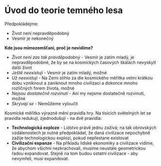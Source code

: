 # Úvod do teorie temného lesa

Předpokládejme:

- Život není nepravděpodobný
- Vesmír je nekonečný

**Kde jsou mimozemšťani, proč je nevidíme?**

- *Život není zas tak pravděpodobný* - Vesmír je zatím mladý, je nepravděpodobné, že by se na kosmických časových škálách nevyskytl další život
- *Ještě neexistují* - Vesmír je zatím mladý, možné
- *Už neexistují* - Na Zemi stihlo za dle kosmického měřítka velmi krátkou dobu vzniknout a zaniknout mnoho civilizací a dokonce mnoho rozličných forem života, možné
- *Nejsou dostatečně rozvinutí* - Ani my nejsme dostatečně rozvinutí, možné
- *Skrývají se* - Nemůžeme vyloučit

Kosmické měřítko výrazně mění pravidla hry. Na tisících světelných let se pravidla redukují, zjednodušují - na dvě pravidla:

- **Technologická exploze** - Lidstvo právě jednu zažívá; na tak obrovských vzdálenostech je nutné předpokládat, že daná civilizace nepochybně zažije technologickou explozi, pokud nepřestane existovat
- **Civilizační expanze** - Na příkladu lidské ekonomiky a civilizace vidíme, že abychom všichni nezkrachovali, musíme neustále geometrickou řadou expandovat. Stejně na tom budou ostatní civilizace - aby nevymřeli, musí expandovat.
